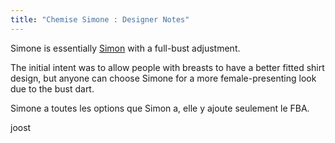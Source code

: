 ```yaml
---
title: "Chemise Simone : Designer Notes"
---
```


Simone is essentially [Simon](/designs/simon) with a full-bust adjustment.

The initial intent was to allow people with breasts to have a better fitted shirt design, but anyone can choose Simone for a more female-presenting look due to the bust dart.

Simone a toutes les options que Simon a, elle y ajoute seulement le FBA.

joost

